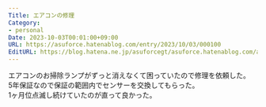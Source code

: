 ```yaml
---
Title: エアコンの修理
Category:
- personal
Date: 2023-10-03T00:01:00+09:00
URL: https://asuforce.hatenablog.com/entry/2023/10/03/000100
EditURL: https://blog.hatena.ne.jp/asuforcegt/asuforce.hatenablog.com/atom/entry/820878482973095201
---
```


エアコンのお掃除ランプがずっと消えなくて困っていたので修理を依頼した。  
5年保証なので保証の範囲内でセンサーを交換してもらった。  
1ヶ月位点滅し続けていたのが直って良かった。
